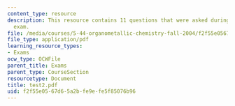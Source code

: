 ```yaml
---
content_type: resource
description: This resource contains 11 questions that were asked during the final
  exam.
file: /media/courses/5-44-organometallic-chemistry-fall-2004/f2f55e0567d65a2bfe9efe5f85076b96_test2.pdf
file_type: application/pdf
learning_resource_types:
- Exams
ocw_type: OCWFile
parent_title: Exams
parent_type: CourseSection
resourcetype: Document
title: test2.pdf
uid: f2f55e05-67d6-5a2b-fe9e-fe5f85076b96
---
```

